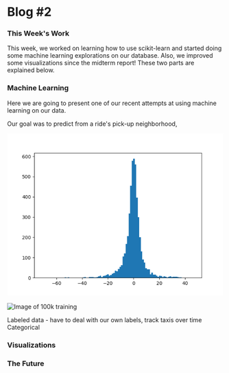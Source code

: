 # Blog #2

### This Week's Work
This week, we worked on learning how to use scikit-learn and started doing some machine learning explorations on our database. Also, we improved some visualizations since the midterm report! These two parts are explained below.

### Machine Learning
Here we are going to present one of our recent attempts at using machine learning on our data.

Our goal was to predict from a ride's pick-up neighborhood, 


![Image of 5k training](https://github.com/nchoi/NewYorkTaxis/blob/master/imgs/5000_training_5000_test.png?raw=true)

![Image of 100k training](https://github.com/nchoi/NewYorkTaxis/blob/master/imgs/100k_training_5000_test.png.png?raw=true)

Labeled data - have to deal with our own labels, track taxis over time
Categorical

### Visualizations

### The Future



